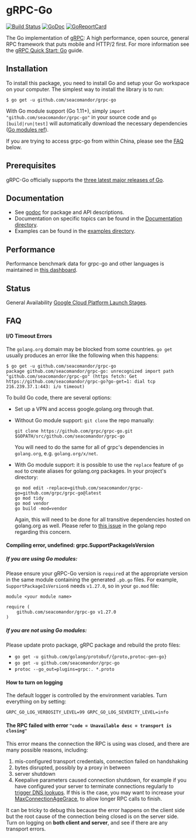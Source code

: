 # gRPC-Go

[![Build Status](https://travis-ci.org/grpc/grpc-go.svg)](https://travis-ci.org/grpc/grpc-go)
[![GoDoc](https://godoc.org/github.com/seacomandor/grpc-go?status.svg)](https://godoc.org/github.com/seacomandor/grpc-go)
[![GoReportCard](https://goreportcard.com/badge/grpc/grpc-go)](https://goreportcard.com/report/github.com/grpc/grpc-go)

The Go implementation of [gRPC](https://grpc.io/): A high performance, open
source, general RPC framework that puts mobile and HTTP/2 first. For more
information see the [gRPC Quick Start:
Go](https://grpc.io/docs/languages/go/quickstart/) guide.

Installation
------------

To install this package, you need to install Go and setup your Go workspace on
your computer. The simplest way to install the library is to run:

```
$ go get -u github.com/seacomandor/grpc-go
```

With Go module support (Go 1.11+), simply `import "github.com/seacomandor/grpc-go"` in
your source code and `go [build|run|test]` will automatically download the
necessary dependencies ([Go modules
ref](https://github.com/golang/go/wiki/Modules)).

If you are trying to access grpc-go from within China, please see the
[FAQ](#FAQ) below.

Prerequisites
-------------
gRPC-Go officially supports the
[three latest major releases of Go](https://golang.org/doc/devel/release.html).

Documentation
-------------
- See [godoc](https://godoc.org/github.com/seacomandor/grpc-go) for package and API
  descriptions.
- Documentation on specific topics can be found in the [Documentation
  directory](Documentation/).
- Examples can be found in the [examples directory](examples/).

Performance
-----------
Performance benchmark data for grpc-go and other languages is maintained in
[this
dashboard](https://performance-dot-grpc-testing.appspot.com/explore?dashboard=5652536396611584&widget=490377658&container=1286539696).

Status
------
General Availability [Google Cloud Platform Launch
Stages](https://cloud.google.com/terms/launch-stages).

FAQ
---

#### I/O Timeout Errors

The `golang.org` domain may be blocked from some countries.  `go get` usually
produces an error like the following when this happens:

```
$ go get -u github.com/seacomandor/grpc-go
package github.com/seacomandor/grpc-go: unrecognized import path "github.com/seacomandor/grpc-go" (https fetch: Get https://github.com/seacomandor/grpc-go?go-get=1: dial tcp 216.239.37.1:443: i/o timeout)
```

To build Go code, there are several options:

- Set up a VPN and access google.golang.org through that.

- Without Go module support: `git clone` the repo manually:

  ```
  git clone https://github.com/grpc/grpc-go.git $GOPATH/src/github.com/seacomandor/grpc-go
  ```

  You will need to do the same for all of grpc's dependencies in `golang.org`,
  e.g. `golang.org/x/net`.

- With Go module support: it is possible to use the `replace` feature of `go
  mod` to create aliases for golang.org packages.  In your project's directory:

  ```
  go mod edit -replace=github.com/seacomandor/grpc-go=github.com/grpc/grpc-go@latest
  go mod tidy
  go mod vendor
  go build -mod=vendor
  ```

  Again, this will need to be done for all transitive dependencies hosted on
  golang.org as well.  Please refer to [this
  issue](https://github.com/golang/go/issues/28652) in the golang repo regarding
  this concern.

#### Compiling error, undefined: grpc.SupportPackageIsVersion

##### If you are using Go modules:

Please ensure your gRPC-Go version is `require`d at the appropriate version in
the same module containing the generated `.pb.go` files.  For example,
`SupportPackageIsVersion6` needs `v1.27.0`, so in your `go.mod` file:

```
module <your module name>

require (
    github.com/seacomandor/grpc-go v1.27.0
)
```

##### If you are *not* using Go modules:

Please update proto package, gRPC package and rebuild the proto files:
 - `go get -u github.com/golang/protobuf/{proto,protoc-gen-go}`
 - `go get -u github.com/seacomandor/grpc-go`
 - `protoc --go_out=plugins=grpc:. *.proto`

#### How to turn on logging

The default logger is controlled by the environment variables. Turn everything
on by setting:

```
GRPC_GO_LOG_VERBOSITY_LEVEL=99 GRPC_GO_LOG_SEVERITY_LEVEL=info
```

#### The RPC failed with error `"code = Unavailable desc = transport is closing"`

This error means the connection the RPC is using was closed, and there are many
possible reasons, including:
 1. mis-configured transport credentials, connection failed on handshaking
 1. bytes disrupted, possibly by a proxy in between
 1. server shutdown
 1. Keepalive parameters caused connection shutdown, for example if you have configured
    your server to terminate connections regularly to [trigger DNS lookups](https://github.com/grpc/grpc-go/issues/3170#issuecomment-552517779).
    If this is the case, you may want to increase your [MaxConnectionAgeGrace](https://pkg.go.dev/github.com/seacomandor/grpc-go/keepalive?tab=doc#ServerParameters),
    to allow longer RPC calls to finish.

It can be tricky to debug this because the error happens on the client side but
the root cause of the connection being closed is on the server side. Turn on
logging on __both client and server__, and see if there are any transport
errors.
